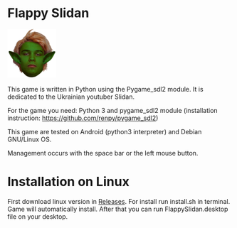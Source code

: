 # Flappy Slidan

![alt text](https://github.com/Oknolaz/FlappySlidan/blob/master/assets/sprites/or.png)




This game is written in Python using the Pygame_sdl2 module. It is dedicated to the Ukrainian youtuber Slidan.

For the game you need: 
Python 3 and pygame_sdl2 module (installation instruction: https://github.com/renpy/pygame_sdl2)

This game are tested on Android (python3 interpreter) and Debian GNU/Linux OS.

Management occurs with the space bar or the left mouse button.  

# Installation on Linux
First download linux version in [Releases](https://github.com/Oknolaz/FlappySlidan/releases).
For install run install.sh in terminal. Game will automatically install. After that you can run FlappySlidan.desktop file on your desktop.
